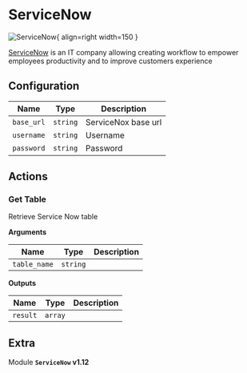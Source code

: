 # ServiceNow

![ServiceNow](/assets/playbooks/library/servicenow.png){ align=right width=150 }

[ServiceNow](https://www.servicenow.com/) is an IT company allowing creating workflow to empower employees productivity and to improve customers experience

## Configuration

| Name      |  Type   |  Description  |
| --------- | ------- | --------------------------- |
| `base_url` | `string` | ServiceNox base url |
| `username` | `string` | Username |
| `password` | `string` | Password |

## Actions

### Get Table

Retrieve Service Now table

**Arguments**

| Name      |  Type   |  Description  |
| --------- | ------- | --------------------------- |
| `table_name` | `string` |  |


**Outputs**

| Name      |  Type   |  Description  |
| --------- | ------- | --------------------------- |
| `result` | `array` |  |


## Extra

Module **`ServiceNow` v1.12**